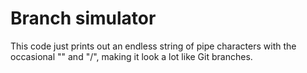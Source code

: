 # Branch simulator
This code just prints out an endless string of pipe characters with the occasional "\" and "/", making it look a lot like Git branches.